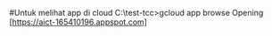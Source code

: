 #Untuk melihat app di cloud C:\test-tcc>gcloud app browse Opening [https://aict-165410196.appspot.com]
